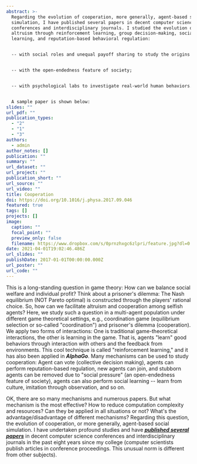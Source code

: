 ```yaml
---
abstract: >-
  Regarding the evolution of cooperation, more generally, agent-based social
  simulation, I have published several papers in decent computer science
  conferences and interdisciplinary journals. I studied the evolution of
  altruism through reinforcement learning, group decision-making, social
  learning, and reputation-based behavioral regulation:


  -- with social roles and unequal payoff sharing to study the origins of inequality;


  -- with the open-endedness feature of society;


  -- with psychological labs to investigate real-world human behaviors.


  A sample paper is shown below:
slides: ""
url_pdf: ""
publication_types:
  - "2"
  - "1"
  - "3"
authors:
  - admin
author_notes: []
publication: ""
summary: ""
url_dataset: ""
url_project: ""
publication_short: ""
url_source: ""
url_video: ""
title: Cooperation
doi: https://doi.org/10.1016/j.physa.2017.09.046
featured: true
tags: []
projects: []
image:
  caption: ""
  focal_point: ""
  preview_only: false
  filename: https://www.dropbox.com/s/0prnzhxgc6zlpri/feature.jpg?dl=0
date: 2021-04-01T19:02:46.486Z
url_slides: ""
publishDate: 2017-01-01T00:00:00.000Z
url_poster: ""
url_code: ""
---
```

This is a long-standing question in game theory: How can we balance social welfare and individual profit? Think about a prisoner's dilemma: The Nash equilibrium (NOT Pareto optimal) is constructed through the players' rational choice. So, how can we facilitate altruism and cooperation among selfish agents? Here, we study such a question in a multi-agent population under different game theoretical settings, e.g., coordination game (equilibrium selection or so-called "coordination") and prisoner's dilemma (cooperation). We apply two forms of interactions: One is traditional game-theoretical interactions, the other is learning in the game. That is, agents "learn" good behaviors through interaction with others and the feedback from environments. This cool technique is called "reinforcement learning," and it has also been applied in ***AlphaGo***. Many mechanisms can be used to study cooperation: Agent can vote (collective decision making), agents can perform reputation-based regulation, new agents can join, and stubborn agents can be removed due to "social pressure" (an open-endedness feature of society), agents can also perform social learning -- learn from culture, imitation through observation, and so on.

OK, there are so many mechanisms and numerous papers. But what mechanism is the most effective? How to reduce computation complexity and resources? Can they be applied in all situations or not? What's the advantage/disadvantage of different mechanisms? Regarding this question, the evolution of cooperation, or more generally, agent-based social simulation. I have undertaken profound studies and have ***[published several papers](https://scholar.google.com/citations?user=pSdfiCYAAAAJ&hl=en)*** in decent computer science conferences and interdisciplinary journals in the past eight years since my college (computer scientists publish articles in conference proceedings. This unusual norm is different from other subjects).